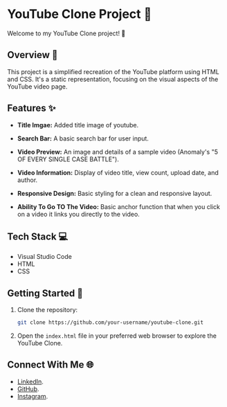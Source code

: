 # YouTube Clone Project 🎥

Welcome to my YouTube Clone project! 🚀

## Overview 📝

This project is a simplified recreation of the YouTube platform using HTML and CSS. It's a static representation, focusing on the visual aspects of the YouTube video page.

## Features ✨

- **Title Imgae:** Added title image of youtube.

- **Search Bar:** A basic search bar for user input.
  
- **Video Preview:** An image and details of a sample video (Anomaly's "5 OF EVERY SINGLE CASE BATTLE").

- **Video Information:** Display of video title, view count, upload date, and author.

- **Responsive Design:** Basic styling for a clean and responsive layout.
  
- **Ability To Go TO The Video:** Basic anchor function that when you click on a video it links you directly to the video.

## Tech Stack 💻
- Visual Studio Code
- HTML
- CSS

## Getting Started 🚀

1. Clone the repository:

    ```bash
    git clone https://github.com/your-username/youtube-clone.git
    ```

2. Open the `index.html` file in your preferred web browser to explore the YouTube Clone.

## Connect With Me 🌐

- [LinkedIn](https://www.linkedin.com/in/your-linkedin-profile).
- [GitHub](https://github.com/your-github-profile).
- [Instagram](https://www.instagram.com/your-instagram-profile/).
